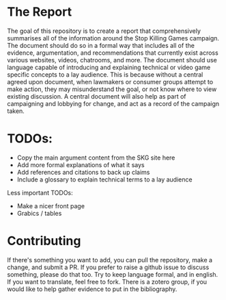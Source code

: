# The Report
The goal of this repository is to create a report that comprehensively summarises all of the information around the Stop Killing Games campaign.
The document should do so in a formal way that includes all of the evidence, argumentation, and recommendations that currently exist across various websites, videos, chatrooms, and more.
The document should use language capable of  introducing and explaining technical or video game specific concepts to a lay audience.
This is because without a central agreed upon document, when lawmakers or consumer groups attempt to make action, they may misunderstand the goal, or not know where to view existing discussion.
A central document will also help as part of campaigning and lobbying for change, and act as a record of the campaign taken.

# TODOs:
* Copy the main argument content from the SKG site here
* Add more formal explanations of what it says
* Add references and citations to back up claims
* Include a glossary to explain technical terms to a lay audience

Less important TODOs:
* Make a nicer front page
* Grabics / tables

# Contributing
If there's something you want to add, you can pull the repository, make a change, and submit a PR.
If you prefer to raise a github issue to discuss something, please do that too.
Try to keep language formal, and in english.
If you want to translate, feel free to fork.
There is a zotero group, if you would like to help gather evidence to put in the bibliography.
